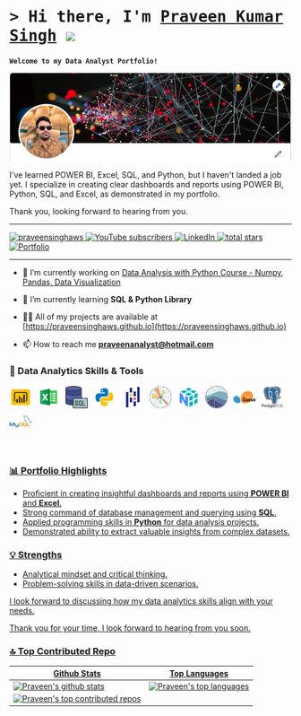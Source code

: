 # <samp>&gt; Hi there, I'm <a href="https://gkassym.netlify.app" target="_blank">Praveen Kumar Singh</a> <img src="https://media.giphy.com/media/hvRJCLFzcasrR4ia7z/giphy.gif" width="25"> </samp>

**`Welcome to my Data Analyst Portfolio!`**

<div align="center"> <img src="https://raw.githubusercontent.com/praveensinghaws/praveensinghaws/main/banner.png"> </div>

I've learned POWER BI, Excel, SQL, and Python, but I haven't landed a job yet. I specialize in creating clear dashboards and reports using POWER BI, Python, SQL, and Excel, as demonstrated in my portfolio.

Thank you, looking forward to hearing from you.

---
<p align="left">
   
<a href="https://komarev.com/ghpvc/?username=praveensinghaws&label=Profile%20views&color=0e75b6&style=flat">
    <img src="https://komarev.com/ghpvc/?username=praveensinghaws&label=Profile%20views&color=0e75b6&style=flat" alt="praveensinghaws" width="150" height="25" /> 
</a>


    
<a href="https://www.youtube.com/channel/UCE0EFAek35wazXAIKawmDHw?sub_confirmation=1" target="_blank">
       <img alt="YouTube subscribers" title="Subscribe to my YouTube channel" src="https://img.shields.io/youtube/channel/subscribers/UCE0EFAek35wazXAIKawmDHw?style=for-the-badge&labelColor=CE4630&logo=youtube&logoColor=white"/>
    </a>
    <a href="https://www.linkedin.com/in/praveensinghaws/" target="_blank">
        <img alt="LinkedIn" title="Follow me on LinkedIn" src="https://img.shields.io/badge/Linkedin-blue?style=for-the-badge&logo=linkedin"/>
    </a> 
    <a href="https://github.com/praveensinghaws" target="_blank">
        <img alt="total stars" title="Total stars on GitHub" src="https://img.shields.io/badge/Github-black?style=for-the-badge&logo=github"/>
    </a>
    <a href="https://praveensinghaws.github.io/" target="_blank">
        <img alt="Portfolio" title="Visit my Portfolio" src="https://img.shields.io/badge/Portfolio-Website-green?style=for-the-badge"/>
    </a>
</p>

---

- 🔭 I’m currently working on [Data Analysis with Python Course - Numpy, Pandas, Data Visualization](https://youtu.be/GPVsHOlRBBI?si=DKs2pLhDCNPuucPa)

- 🌱 I’m currently learning **SQL & Python Library**

- 👨‍💻 All of my projects are available at [https://praveensinghaws.github.io](https://praveensinghaws.github.io)

- 📫 How to reach me **praveenanalyst@hotmail.com**



### 🧰 Data Analytics Skills & Tools

<img align="left" alt="POWER BI" width="40px" style="padding-right:10px;" src="icon/power_bi.png"/>
<img align="left" alt="Excel" width="40px" style="padding-right:10px;" src="icon/excel.png" />
<img align="left" alt="SQL" width="40px" style="padding-right:10px;" src="icon/sql.png" />
<img align="left" alt="Python" width="40px" style="padding-right:10px;" src="icon/python.png" />
<img align="left" alt="Pandas" width="40px" style="padding-right:10px;" src="icon/pandas.png" />
<img align="left" alt="Matplotlib" width="40px" style="padding-right:10px;" src="icon/matplotlib.png" />
<img align="left" alt="NumPy" width="40px" style="padding-right:10px;" src="icon/numpy.png" />
<img align="left" alt="Seaborn" width="40px" style="padding-right:10px;" src="icon/seaborn.png" />
<img align="left" alt="Scikit-learn" width="40px" style="padding-right:10px;" src="icon/scikit_learn.png" />
<a href="https://www.postgresql.org" target="_blank" rel="noreferrer"> <img src="https://raw.githubusercontent.com/devicons/devicon/master/icons/postgresql/postgresql-original-wordmark.svg" alt="postgresql" width="40" height="40"/> </a>
<a href="https://www.mysql.com/" target="_blank" rel="noreferrer"> <img src="https://raw.githubusercontent.com/devicons/devicon/master/icons/mysql/mysql-original-wordmark.svg" alt="mysql" width="40" height="40"/> </a> <a href="https://pandas.pydata.org/" target="_blank" rel="noreferrer"> 

<br clear="left" /> <!-- Clear the left alignment of the images -->

### 📊 Portfolio Highlights

- Proficient in creating insightful dashboards and reports using **POWER BI** and **Excel**.
- Strong command of database management and querying using **SQL**.
- Applied programming skills in **Python** for data analysis projects.
- Demonstrated ability to extract valuable insights from complex datasets.

### 💡 Strengths

- Analytical mindset and critical thinking.
- Problem-solving skills in data-driven scenarios.

I look forward to discussing how my data analytics skills align with your needs.

Thank you for your time, I look forward to hearing from you soon.

### 🔝 Top Contributed Repo
| Github Stats | Top Languages |
| --- | --- |
| ![Praveen's github stats](https://github-readme-stats.vercel.app/api?username=praveensinghaws&show_icons=true&title_color=f6c32c&icon_color=f6c32c&text_color=9f9f9f&bg_color=151515&count_private=true) | ![Praveen's top languages](https://github-readme-stats.vercel.app/api/top-langs/?username=praveensinghaws&show_icons=true&title_color=f6c32c&icon_color=f6c32c&text_color=9f9f9f&bg_color=151515&count_private=true&layout=compact) |
| ![Praveen's top contributed repos](https://github-contributor-stats.vercel.app/api?username=praveensinghaws&limit=5&theme=dark&combine_all_yearly_contributions=true) | 

